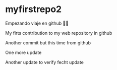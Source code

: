 # myfirstrepo2
Empezando viaje en github 🥶🥶

My firts contribution to my web repository in github

Another commit but this time from github

One more update 

Another update to verify fecht update 
